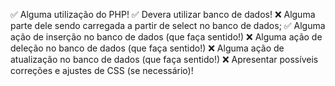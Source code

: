 ✅ Alguma utilização do PHP!
✅ Devera utilizar banco de dados!
❌ Alguma parte dele sendo carregada a partir de select no banco de dados;
✅ Alguma ação de inserção no banco de dados (que faça sentido!)
❌ Alguma ação de deleção no banco de dados (que faça sentido!)
❌ Alguma ação de atualização no banco de dados (que faça sentido!) 
❌ Apresentar possíveis correções e ajustes de CSS (se necessário)!

